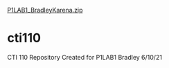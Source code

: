 [P1LAB1_BradleyKarena.zip](https://github.com/KarenaBradley/cti110/files/6633362/P1LAB1_BradleyKarena.zip)
# cti110
CTI 110 Repository
Created for P1LAB1
Bradley
6/10/21
